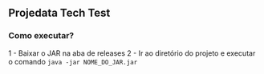 ## Projedata Tech Test

### Como executar?
1 - Baixar o JAR na aba de releases
2 - Ir ao diretório do projeto e executar o comando `java -jar NOME_DO_JAR.jar`
